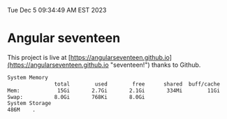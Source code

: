 Tue Dec  5 09:34:49 AM EST 2023

# Angular seventeen


This project is live at [https://angularseventeen.github.io](https://angularseventeen.github.io "seventeen!") thanks to Github.

```bash
System Memory
               total        used        free      shared  buff/cache   available
Mem:            15Gi       2.7Gi       2.1Gi       334Mi        11Gi        12Gi
Swap:          8.0Gi       768Ki       8.0Gi
System Storage
486M	.
```
```bash
